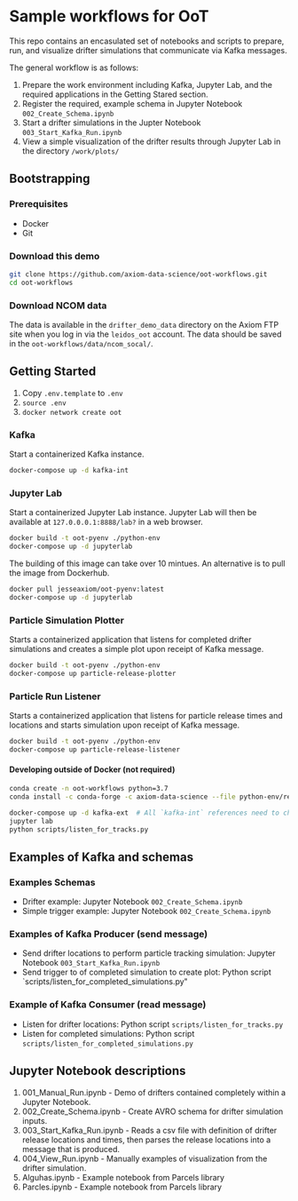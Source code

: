 # Sample workflows for OoT

This repo contains an encasulated set of notebooks and scripts to prepare, run, and visualize drifter simulations that communicate via Kafka messages.

The general workflow is as follows:

1. Prepare the work environment including Kafka, Jupyter Lab, and the required applications in the Getting Stared section.
2. Register the required, example schema in Jupyter Notebook `002_Create_Schema.ipynb`
3. Start a drifter simulations in the Jupter Notebook `003_Start_Kafka_Run.ipynb`
4. View a simple visualization of the drifter results through Jupyter Lab in the directory `/work/plots/`

## Bootstrapping
### Prerequisites
- Docker
- Git

### Download this demo

```bash
git clone https://github.com/axiom-data-science/oot-workflows.git
cd oot-workflows
```

### Download NCOM data

The data is available in the `drifter_demo_data` directory on the Axiom FTP site when you log in via the `leidos_oot` account.  The data should be saved in the `oot-workflows/data/ncom_socal/`.

## Getting Started

1.  Copy `.env.template` to `.env`
2.  `source .env`
3.  `docker network create oot`

### Kafka

Start a containerized Kafka instance.

```bash
docker-compose up -d kafka-int
```

### Jupyter Lab

Start a containerized Jupyter Lab instance.  Jupyter Lab will then be available at `127.0.0.0.1:8888/lab?` in a web browser.

```bash
docker build -t oot-pyenv ./python-env
docker-compose up -d jupyterlab
```

The building of this image can take over 10 mintues.  An alternative is to pull the image from Dockerhub.

```bash
docker pull jesseaxiom/oot-pyenv:latest
docker-compose up -d jupyterlab
```


### Particle Simulation Plotter

Starts a containerized application that listens for completed drifter simulations and creates a simple plot upon receipt of Kafka message.

```bash
docker build -t oot-pyenv ./python-env
docker-compose up particle-release-plotter
```

### Particle Run Listener

Starts a containerized application that listens for particle release times and locations and starts simulation upon receipt of Kafka message.

```bash
docker build -t oot-pyenv ./python-env
docker-compose up particle-release-listener
```

#### Developing outside of Docker (not required)

```bash
conda create -n oot-workflows python=3.7
conda install -c conda-forge -c axiom-data-science --file python-env/requirements.txt

docker-compose up -d kafka-ext  # All `kafka-int` references need to change to `localhost`
jupyter lab
python scripts/listen_for_tracks.py
```


## Examples of Kafka and schemas

### Examples Schemas
- Drifter example: Jupyter Notebook `002_Create_Schema.ipynb`
- Simple trigger example: Jupyter Notebook `002_Create_Schema.ipynb`

### Examples of Kafka Producer (send message)
- Send drifter locations to perform particle tracking simulation: Jupyter Notebook `003_Start_Kafka_Run.ipynb`
- Send trigger to of completed simulation to create plot: Python script `scripts/listen_for_completed_simulations.py"

### Example of Kafka Consumer (read message)
- Listen for drifter locations: Python script `scripts/listen_for_tracks.py`
- Listen for completed simulations: Python script `scripts/listen_for_completed_simulations.py`





## Jupyter Notebook descriptions
1. 001\_Manual\_Run.ipynb - Demo of drifters contained completely within a Jupyter Notebook.
2. 002\_Create\_Schema.ipynb - Create AVRO schema for drifter simulation inputs.
3. 003\_Start\_Kafka\_Run.ipynb - Reads a csv file with definition of drifter release locations and times, then parses the release locations into a message that is produced.
4. 004\_View\_Run.ipynb - Manually examples of visualization from the drifter simulation. 
4. Alguhas.ipynb - Example notebook from Parcels library
5. Parcles.ipynb - Example notebook from Parcels library
